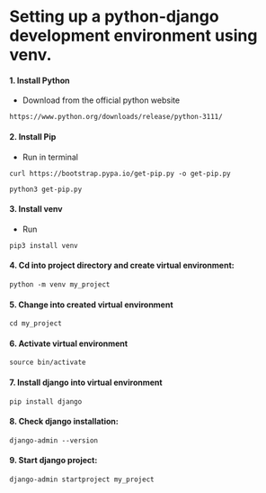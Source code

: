 # Setting up a python-django development environment using venv.
#### 1. Install Python
- Download from the official python website
```
https://www.python.org/downloads/release/python-3111/
```
#### 2. Install Pip
- Run in terminal
```
curl https://bootstrap.pypa.io/get-pip.py -o get-pip.py
```
```
python3 get-pip.py
```
#### 3. Install venv
- Run
```
pip3 install venv
```

#### 4. Cd into project directory and create virtual environment:
```
python -m venv my_project
```
#### 5. Change into created virtual environment
```
cd my_project
```

#### 6. Activate virtual environment
```
source bin/activate
```
#### 7. Install django into virtual environment
```
pip install django
```
#### 8. Check django installation:
```
django-admin --version
```
#### 9. Start django project:
```
django-admin startproject my_project
```


